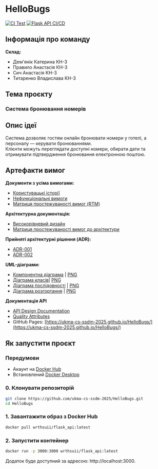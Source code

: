 # HelloBugs
[![CI Test](https://github.com/ukma-cs-ssdm-2025/HelloBugs/actions/workflows/ci_test.yml/badge.svg?branch=main)](https://github.com/ukma-cs-ssdm-2025/HelloBugs/actions/workflows/ci_test.yml)
[![Flask API CI/CD](https://github.com/ukma-cs-ssdm-2025/HelloBugs/actions/workflows/flask-api-docker.yml/badge.svg)](https://github.com/ukma-cs-ssdm-2025/HelloBugs/actions/workflows/flask-api-docker.yml)

## Інформація про команду
**Склад:**
- Дем'янiк Катерина КН-3
- Правило Анастасія КН-3
- Сич Анастасія КН-3
- Титаренко Владислава КН-3 

## Тема проєкту
### Система бронювання номерів

## Опис ідеї
Система дозволяє гостям онлайн бронювати номери у готелі, а персоналу — керувати бронюваннями.  
Клієнти можуть переглядати доступні номери, обирати дати та отримувати підтвердження бронювання електронною поштою.  


## Артефакти вимог

**Документи з усіма вимогами:**
- [Користувацькі історії](./docs/requirements/user-stories.md)  
- [Нефункціональні вимоги](./docs/requirements/requirements.md)  
- [Матриця простежуваності вимог (RTM)](./docs/requirements/rtm.md)

**Архітектурна документація:**
- [Високорівневий дизайн](./docs/architecture/high-level-design.md)
- [Матриця простежуваності вимог до архітектури](./docs/architecture/traceability-matrix.md)

**Прийняті архітектурні рішення (ADR):**
- [ADR-001](./docs/architecture/decisions/ADR-001.md)
- [ADR-002](./docs/architecture/decisions/ADR-002.md)

**UML-діаграми:**
- [Компонентна діаграма](./docs/architecture/uml/componentsDiagram/components.puml) | [PNG](./docs/architecture/uml/componentsDiagram/components.png)
- [Діаграма класів](./docs/architecture/uml/classDiagram/classDigram.puml)| [PNG](./docs/architecture/uml/classDiagram/class-diagram.png)
- [Діаграма послідовності](./docs/architecture/uml/sequenceDiagram/sequenceDiagram.puml) | [PNG](./docs/architecture/uml/sequenceDiagram/seqDiagram.png)
- [Діаграма розгортання](./docs/architecture/uml/deploymentDiagram/deployment.puml) | [PNG](./docs/architecture/uml/deploymentDiagram/deployment.png)

**Документація API**
- [API Design Documentation](docs/api/api-design.md)  
- [Quality Attributes](docs/api/quality-attributes.md)  
- GitHub Pages: [https://ukma-cs-ssdm-2025.github.io/HelloBugs/](https://ukma-cs-ssdm-2025.github.io/HelloBugs/)


## Як запустити проєкт

### Передумови
- Акаунт на [Docker Hub](https://www.docker.com/products/docker-hub/)
- Встановлений [Docker Desktop](https://www.docker.com/products/docker-desktop/)

### 0. Клонувати репозиторій
```bash
git clone https://github.com/ukma-cs-ssdm-2025/HelloBugs.git
cd HelloBugs
```
### 1. Завантажити образ з Docker Hub
```bash
docker pull wrthsuii/flask_api:latest
```
### 2. Запустити контейнер
```bash
docker run -p 3000:3000 wrthsuii/flask_api:latest
```
Додаток буде доступний за адресою: http://localhost:3000.